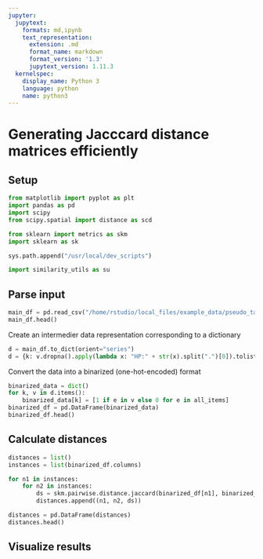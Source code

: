 ```yaml
---
jupyter:
  jupytext:
    formats: md,ipynb
    text_representation:
      extension: .md
      format_name: markdown
      format_version: '1.3'
      jupytext_version: 1.11.3
  kernelspec:
    display_name: Python 3
    language: python
    name: python3
---
```


# Generating Jacccard distance matrices efficiently

## Setup

```python
from matplotlib import pyplot as plt
import pandas as pd
import scipy
from scipy.spatial import distance as scd

from sklearn import metrics as skm
import sklearn as sk
```

```python
sys.path.append("/usr/local/dev_scripts")

import similarity_utils as su
```

## Parse input

```python
main_df = pd.read_csv("/home/rstudio/local_files/example_data/pseudo_tabular_format.csv")
main_df.head()
```

Create an intermedier data representation corresponding to a dictionary

```python
d = main_df.to_dict(orient="series")
d = {k: v.dropna().apply(lambda x: "HP:" + str(x).split(".")[0]).tolist() for k, v in d.items()}
```

Convert the data into a binarized (one-hot-encoded) format

```python
binarized_data = dict()
for k, v in d.items():
    binarized_data[k] = [1 if e in v else 0 for e in all_items]
binarized_df = pd.DataFrame(binarized_data)
binarized_df.head()
```

## Calculate distances

```python
distances = list()
instances = list(binarized_df.columns)

for n1 in instances:
    for n2 in instances:
        ds = skm.pairwise.distance.jaccard(binarized_df[n1], binarized_df[n2])
        distances.append((n1, n2, ds))

distances = pd.DataFrame(distances)
distances.head()
```

## Visualize results